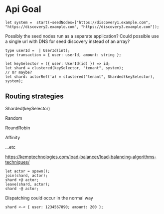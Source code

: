 # Api Goal

```reason
let system =  start(~seedNodes=["https://discovery1.example.com", "https://discovery2.example.com", "https://discovery3.example.com"]);
```

Possibly the seed nodes run as a separate application? Could possible use a single url with DNS for seed discovery instead of an array?

```reason
type userId =  | UserId(int);
type transaction = { user: userId, amount: string };

let keySelector = ({ user: UserId(id) }) => id;
let shard = clustered(keySelector, "tenant", system);
// Or maybe?
let shard: actorRef('a) = clustered("tenant", Sharded(keySelector), system);
```

## Routing strategies

Sharded(keySelector)

Random

RoundRobin

Affinity

...etc

https://kemptechnologies.com/load-balancer/load-balancing-algorithms-techniques/



```reason
let actor = spawn();
join(shard, actor);
shard +@ actor;
leave(shard, actor);
shard -@ actor; 
```

Dispatching could occur in the normal way

```reason
shard <-< { user: 1234567890; amount: 200 };
```

